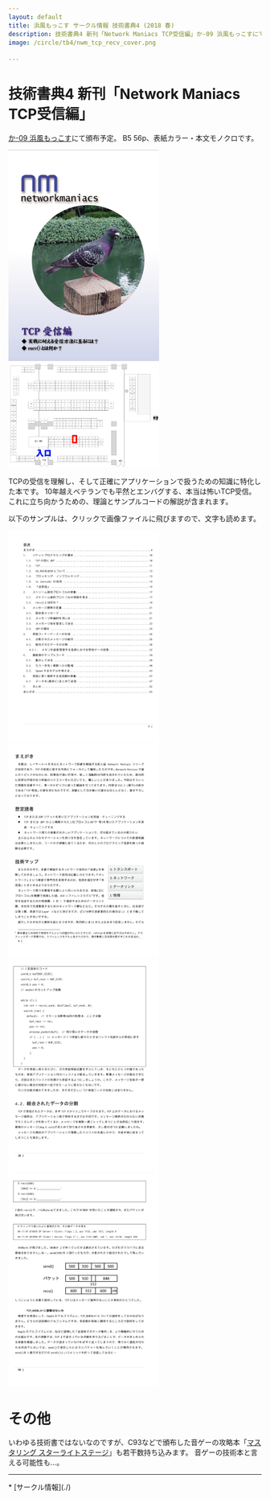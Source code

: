 ```yaml
---
layout: default
title: 浜風もっこす サークル情報 技術書典4 (2018 春)
description: 技術書典4 新刊「Network Maniacs TCP受信編」か-09 浜風もっこすにて頒布。本当は怖いTCP受信に立ち向かう為の、理論とサンプルコード解説など。
image: /circle/tb4/nwm_tcp_recv_cover.png

---
```


技術書典4 新刊「Network Maniacs TCP受信編」
====
[か-09 浜風もっこす](https://techbookfest.org/event/tbf04/circle/17400001)にて頒布予定。
B5 56p、表紙カラー・本文モノクロです。

<img src="./tb4/nwm_tcp_recv_cover.png" alt="表紙" style="width: 300px;"/>
<img src="./tb4/tb4_space.png" alt="浜風もっこす 配置" style="width: 300px;"/>


TCPの受信を理解し、そして正確にアプリケーションで扱うための知識に特化した本です。
10年越えベテランでも平然とエンバグする、本当は怖いTCP受信。これに立ち向かうための、理論とサンプルコードの解説が含まれます。


以下のサンプルは、クリックで画像ファイルに飛びますので、文字も読めます。

[<img src="./tb4/nwm_tcp_recv_index.png" alt="本文サンプル1" style="width: 300px;"/>](./tb4/nwm_tcp_recv_index.png)
[<img src="./tb4/nwm_tcp_recv_preface.png" alt="本文サンプル2" style="width: 300px;"/>](./tb4/nwm_tcp_recv_preface.png)
[<img src="./tb4/nwm_tcp_recv_28_tcp1.png" alt="本文サンプル3" style="width: 300px;"/>](./tb4/nwm_tcp_recv_28_tcp1.png)
[<img src="./tb4/nwm_tcp_recv_50_tcp2.png" alt="本文サンプル4" style="width: 300px;"/>](./tb4/nwm_tcp_recv_50_tcp2.png)


その他
====
いわゆる技術書ではないなのですが、C93などで頒布した音ゲーの攻略本「[マスタリング スターライトステージ](./c93.html)」も若干数持ち込みます。
音ゲーの技術本と言える可能性も…。

<hr/>
* [サークル情報](./)
